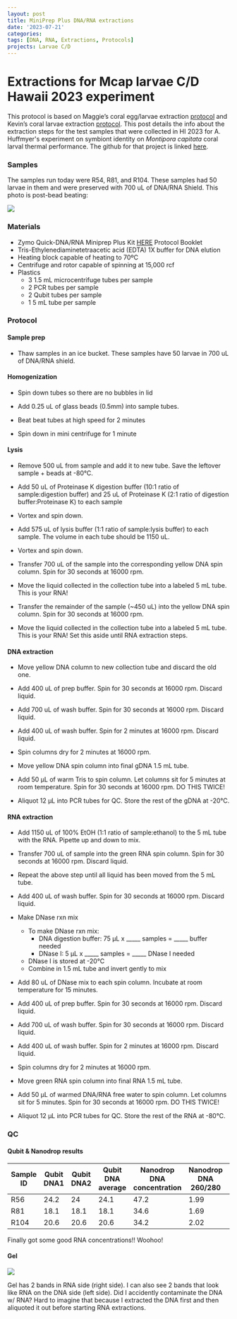 ```yaml
---
layout: post
title: MiniPrep Plus DNA/RNA extractions
date: '2023-07-21'
categories:
tags: [DNA, RNA, Extractions, Protocols]
projects: Larvae C/D 
---
```


# Extractions for Mcap larvae C/D Hawaii 2023 experiment 

This protocol is based on Maggie’s coral egg/larvae extraction [protocol](https://meschedl.github.io/MESPutnam_Open_Lab_Notebook/Larvae-Ex-Protocol/) and Kevin’s coral larvae extraction [protocol](https://kevinhwong1.github.io/KevinHWong_Notebook/DNA-RNA-Extractions-on-P.-astreoides-larvae-BEAD-BEATING/). This post details the info about the extraction steps for the test samples that were collected in HI 2023 for A. Huffmyer's experiment on symbiont identity on *Montipora capitata* coral larval thermal performance. The github for that project is linked [here](https://github.com/AHuffmyer/larval_symbiont_TPC). 

### Samples 

The samples run today were R54, R81, and R104. These samples had 50 larvae in them and were preserved with 700 uL of DNA/RNA Shield. This photo is post-bead beating: 

![](https://raw.githubusercontent.com/JillAshey/JillAshey_Putnam_Lab_Notebook/master/images/larvae_cd_mcap2023/samples_20230721.JPG)

### Materials 

- Zymo Quick-DNA/RNA Miniprep Plus Kit [HERE](https://files.zymoresearch.com/protocols/_d7003t_d7003_quick-dna-rna_miniprep_plus_kit.pdf) Protocol Booklet
- Tris-Ethylenediaminetetraacetic acid (EDTA) 1X buffer for DNA elution
- Heating block capable of heating to 70ºC
- Centrifuge and rotor capable of spinning at 15,000 rcf
- Plastics 
	- 3 1.5 mL microcentrifuge tubes per sample
	- 2 PCR tubes per sample
	- 2 Qubit tubes per sample 
	- 1 5 mL tube per sample 

### Protocol 

#### Sample prep

- Thaw samples in an ice bucket. These samples have 50 larvae in 700 uL of DNA/RNA shield. 

#### Homogenization

- Spin down tubes so there are no bubbles in lid 

- Add 0.25 uL of glass beads (0.5mm) into sample tubes. 

- Beat beat tubes at high speed for 2 minutes 

- Spin down in mini centrifuge for 1 minute 

#### Lysis 

- Remove 500 uL from sample and add it to new tube. Save the leftover sample + beads at -80°C. 

- Add 50 uL of Proteinase K digestion buffer (10:1 ratio of sample:digestion buffer) and 25 uL of Proteinase K (2:1 ratio of digestion buffer:Proteinase K) to each sample

- Vortex and spin down. 

- Add 575 uL of lysis buffer (1:1 ratio of sample:lysis buffer) to each sample. The volume in each tube should be 1150 uL. 

- Vortex and spin down.  

- Transfer 700 uL of the sample into the corresponding yellow DNA spin column. Spin for 30 seconds at 16000 rpm.

- Move the liquid collected in the collection tube into a labeled 5 mL tube. This is your RNA!  

- Transfer the remainder of the sample (~450 uL) into the yellow DNA spin column. Spin for 30 seconds at 16000 rpm.

- Move the liquid collected in the collection tube into a labeled 5 mL tube. This is your RNA! Set this aside until RNA extraction steps. 

#### DNA extraction

- Move yellow DNA column to new collection tube and discard the old one. 

- Add 400 uL of prep buffer. Spin for 30 seconds at 16000 rpm. Discard liquid. 

- Add 700 uL of wash buffer. Spin for 30 seconds at 16000 rpm. Discard liquid. 

- Add 400 uL of wash buffer. Spin for 2 minutes at 16000 rpm. Discard liquid. 

- Spin columns dry for 2 minutes at 16000 rpm. 

- Move yellow DNA spin column into final gDNA 1.5 mL tube. 

- Add 50 µL of warm Tris to spin column. Let columns sit for 5 minutes at room temperature. Spin for 30 seconds at 16000 rpm. DO THIS TWICE!

- Aliquot 12 µL into PCR tubes for QC. Store the rest of the gDNA at -20℃. 

#### RNA extraction

- Add 1150 uL of 100% EtOH (1:1 ratio of sample:ethanol) to the 5 mL tube with the RNA. Pipette up and down to mix. 

- Transfer 700 uL of sample into the green RNA spin column. Spin for 30 seconds at 16000 rpm. Discard liquid. 

- Repeat the above step until all liquid has been moved from the 5 mL tube. 

- Add 400 uL of wash buffer. Spin for 30 seconds at 16000 rpm. Discard liquid. 

- Make DNase rxn mix 
	- To make DNase rxn mix: 
		- DNA digestion buffer: 75 µL x _____ samples = _____ buffer needed
		- DNase I: 		 5 µL x _____ samples = _____ DNase I needed
	- DNase I is stored at -20℃
	- Combine in 1.5 mL tube and invert gently to mix

- Add 80 uL of DNase mix to each spin column. Incubate at room temperature for 15 minutes. 

- Add 400 uL of prep buffer. Spin for 30 seconds at 16000 rpm. Discard liquid. 

- Add 700 uL of wash buffer. Spin for 30 seconds at 16000 rpm. Discard liquid. 

- Add 400 uL of wash buffer. Spin for 2 minutes at 16000 rpm. Discard liquid. 

- Spin columns dry for 2 minutes at 16000 rpm. 

- Move green RNA spin column into final RNA 1.5 mL tube. 

- Add 50 µL of warmed DNA/RNA free water to spin column. Let columns sit for 5 minutes. Spin for 30 seconds at 16000 rpm. DO THIS TWICE!

- Aliquot 12 µL into PCR tubes for QC. Store the rest of the RNA at -80℃. 

### QC 

#### Qubit & Nanodrop results 

| Sample ID | Qubit DNA1 | Qubit DNA2 | Qubit DNA average | Nanodrop DNA concentration | Nanodrop DNA 260/280 | Nanodrop DNA 260/230 | Qubit RNA1 | Qubit RNA2 | Qubit RNA average | Nanodrop RNA concentration | Nanodrop RNA 260/280 | Nanodrop RNA 260/230 |
| --------- | ---------- | ---------- | ----------------- | -------------------------- | -------------------- | -------------------- | ---------- | ---------- | ----------------- | -------------------------- | -------------------- | -------------------- |
| R56       | 24.2       | 24         | 24.1              | 47.2                       | 1.99                 | 1.98                 | 19.4       | 19.2       | 19.3              | 12.1                       | 1.88                 | 0.95                 |
| R81       | 18.1       | 18.1       | 18.1              | 34.6                       | 1.69                 | 1.69                 | 15.2       | 14.8       | 15                | 9.5                        | 1.95                 | 0.81                 |
| R104      | 20.6       | 20.6       | 20.6              | 34.2                       | 2.02                 | 2.11                 | 15.6       | 15.4       | 15.5              | 8.5                        | 2.03                 | 0.66                 |

Finally got some good RNA concentrations!! Woohoo!

#### Gel 

![](https://raw.githubusercontent.com/JillAshey/JillAshey_Putnam_Lab_Notebook/master/images/larvae_cd_mcap2023/gel_20230721.JPG)

Gel has 2 bands in RNA side (right side). I can also see 2 bands that look like RNA on the DNA side (left side). Did I accidently contaminate the DNA w/ RNA? Hard to imagine that because I extracted the DNA first and then aliquoted it out before starting RNA extractions. 

